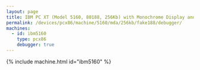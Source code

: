 ```yaml
---
layout: page
title: IBM PC XT (Model 5160, 80188, 256Kb) with Monochrome Display and Debugger
permalink: /devices/pcx86/machine/5160/mda/256kb/fake188/debugger/
machines:
  - id: ibm5160
    type: pcx86
    debugger: true
---
```


{% include machine.html id="ibm5160" %}
